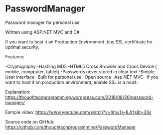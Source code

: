 # PasswordManager
Password manager for personal use

Written using ASP.NET MVC and C#.

If you want to host it on Production Environment ,buy SSL certificate for optimal security.

Features:

-Cryptography
-Hashing MD5
-HTML5 Cross Browser and Cross Device ( mobile, compputer, tablet) 
-Passwords never stored in clear text
-Simple User interface 
-Built for personal use
-Open source
-Asp.NET MVC
-If you want to host it on production environment, enable SSL is a must. 


Explanation:
https://thoughtsonprogramming.wordpress.com/2018/08/26/password-manager/

Eample video:
https://www.youtube.com/watch?v=4mJ1a-8Jr1s&t=26s

Source code on GitHub:
https://github.com/thoughtsonprogramming/PasswordManager
